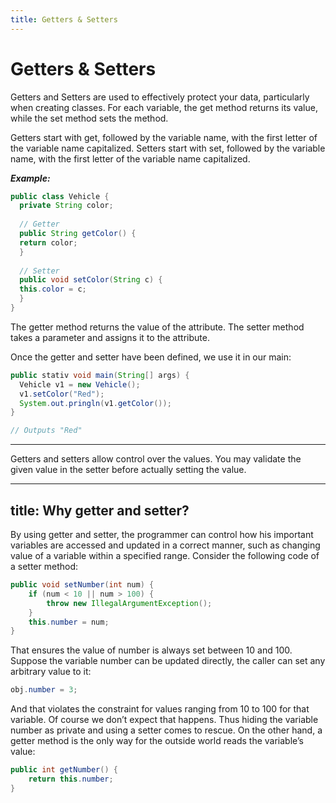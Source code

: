 ```yaml
---
title: Getters & Setters
---
```


# Getters & Setters
Getters and Setters are used to effectively protect your data, particularly when creating classes. For each variable, the get method returns its value, while the set method sets the method.

Getters start with get, followed by the variable name, with the first letter of the variable name capitalized. Setters start with set, followed by the variable name, with the first letter of the variable name capitalized.

***Example:***
```java
public class Vehicle {
  private String color;
  
  // Getter
  public String getColor() {
  return color;
  }
  
  // Setter
  public void setColor(String c) {
  this.color = c;
  }
}
```
The getter method returns the value of the attribute.
The setter method takes a parameter and assigns it to the attribute.

Once the getter and setter have been defined, we use it in our main:
```java
public stativ void main(String[] args) {
  Vehicle v1 = new Vehicle();
  v1.setColor("Red");
  System.out.pringln(v1.getColor());
}

// Outputs "Red"
```
****************
Getters and setters allow control over the values.  You may validate the given value in the setter before actually setting the value.


---
title: Why getter and setter?
---
By using getter and setter, the programmer can control how his important variables are accessed and updated in a correct manner, such as changing value of a variable within a specified range. Consider the following code of a setter method:
```java
public void setNumber(int num) {
    if (num < 10 || num > 100) {
        throw new IllegalArgumentException();
    }
    this.number = num;
}
```
That ensures the value of number is always set between 10 and 100.  Suppose the variable number can be updated directly, the caller can set any arbitrary value to it:
```java
obj.number = 3;
```

And that violates the constraint for values ranging from 10 to 100 for that variable. Of course we don’t expect that happens. Thus hiding the variable number as private and using a setter comes to rescue.
On the other hand, a getter method is the only way for the outside world reads the variable’s value:
```java
public int getNumber() {
    return this.number;
}
```
